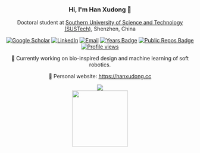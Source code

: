 <div align="center">

### Hi, I'm Han Xudong 👋
Doctoral student at [Southern University of Science and Technology (SUSTech)](https://www.sustech.edu.cn/en/), Shenzhen, China

[![Google Scholar](https://img.shields.io/badge/Google%20Scholar-4285F4?style=flat-square&logo=google&logoColor=white)](https://scholar.google.com/citations?user=nfoqsHMAAAAJ)
[![LinkedIn](https://img.shields.io/badge/LinkedIn-0077B5?style=flat-square&logo=linkedin&logoColor=white)](https://www.linkedin.com/in/xudong-han)
[![Email](https://img.shields.io/badge/-Email-c14438?style=flat-square&logo=Gmail&logoColor=white)](mailto:12231112@mail.sustech.edu.cn)
[![Years Badge](https://badges.strrl.dev/years/han-xudong?style=flat-square&logo=github)]([https://badges.strrl.dev](https://github.com/han-xudong))
[![Public Repos Badge](https://badges.strrl.dev/repos/han-xudong?style=flat-square&logo=github)](https://github.com/han-xudong?tab=repositories)
[![Profile views](https://komarev.com/ghpvc/?username=han-xudong&style=flat-square&color=orange)]([https://badges.strrl.dev](https://github.com/han-xudong))

🌱 Currently working on bio-inspired design and machine learning of soft robotics.

💖 Personal website: https://hanxudong.cc

<img align="center" src="https://skillicons.dev/icons?i=py,c,cpp,java,pytorch,matlab,blender,abaqus,figma,ps&perline=5&theme=dark" />

<br />

<img align="center" height="150px"  src="https://github-readme-stats.vercel.app/api?username=han-xudong&count_private=true&hide_border=true&hide_title=true" />

